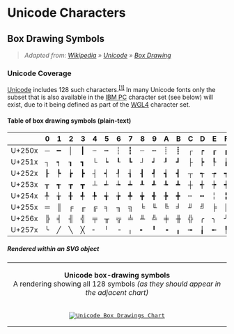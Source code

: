 Unicode Characters
======================

Box Drawing Symbols
----------------------

> _Adapted from: [Wikipedia](https://en.wikipedia.org) » [Unicode](https://en.wikipedia.org/wiki/Unicode) » [Box Drawing](https://en.wikipedia.org/wiki/Box_Drawing)_

### Unicode Coverage

[Unicode](https://en.wikipedia.org/wiki/Unicode "Unicode") includes 128 such characters.<sup>[[1]](https://en.wikipedia.org/wiki/Box-drawing_character#cite_note-1)</sup> In many Unicode fonts only the subset that is also available in the [IBM PC](https://en.wikipedia.org/wiki/IBM_PC_compatible "IBM PC compatible") character set (see below) will exist, due to it being defined as part of the [WGL4](https://en.wikipedia.org/wiki/WGL4 "WGL4") character set.

#### Table of box drawing symbols (plain-text)

|   | 0 | 1 | 2 | 3 | 4 | 5 | 6 | 7 | 8 | 9 | A | B | C | D | E | F |
| - | - | - | - | - | - | - | - | - | - | - | - | - | - | - | - | - |
| U+250x | ─ | ━ | │ | ┃ | ┄ | ┅ | ┆ | ┇ | ┈ | ┉ | ┊ | ┋ | ┌ | ┍ | ┎ | ┏ |
| U+251x | ┐ | ┑ | ┒ | ┓ | └ | ┕ | ┖ | ┗ | ┘ | ┙ | ┚ | ┛ | ├ | ┝ | ┞ | ┟ |
| U+252x | ┠ | ┡ | ┢ | ┣ | ┤ | ┥ | ┦ | ┧ | ┨ | ┩ | ┪ | ┫ | ┬ | ┭ | ┮ | ┯ |
| U+253x | ┰ | ┱ | ┲ | ┳ | ┴ | ┵ | ┶ | ┷ | ┸ | ┹ | ┺ | ┻ | ┼ | ┽ | ┾ | ┿ |
| U+254x | ╀ | ╁ | ╂ | ╃ | ╄ | ╅ | ╆ | ╇ | ╈ | ╉ | ╊ | ╋ | ╌ | ╍ | ╎ | ╏ |
| U+255x | ═ | ║ | ╒ | ╓ | ╔ | ╕ | ╖ | ╗ | ╘ | ╙ | ╚ | ╛ | ╜ | ╝ | ╞ | ╟ |
| U+256x | ╠ | ╡ | ╢ | ╣ | ╤ | ╥ | ╦ | ╧ | ╨ | ╩ | ╪ | ╫ | ╬ | ╭ | ╮ | ╯ |
| U+257x | ╰ | ╱ | ╲ | ╳ | ╴ | ╵ | ╶ | ╷ | ╸ | ╹ | ╺ | ╻ | ╼ | ╽ | ╾ | ╿ |

##### Rendered within an SVG object

<table  >
<tr align="center"><td>

**Unicode box-drawing symbols**<br>
A rendering showing all 128 symbols _(as they should appear in the adjacent chart)_

</tr></td>
<tr align="center"><td><kbd>

[![Unicode Box Drawings Chart](https://upload.wikimedia.org/wikipedia/commons/thumb/8/85/Unicode_Box_Drawings_%282500_-_27FF%29.svg/600px-Unicode_Box_Drawings_%282500_-_27FF%29.svg.png)](https://en.wikipedia.org/wiki/File:Unicode_Box_Drawings_(2500_-_27FF).svg)

</kbd></td></tr>
</table>


